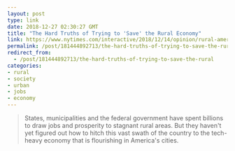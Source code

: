 ```yaml
---
layout: post
type: link
date: 2018-12-27 02:30:27 GMT
title: "The Hard Truths of Trying to 'Save' the Rural Economy"
link: https://www.nytimes.com/interactive/2018/12/14/opinion/rural-america-trump-decline.html
permalink: /post/181444892713/the-hard-truths-of-trying-to-save-the-rural
redirect_from: 
  - /post/181444892713/the-hard-truths-of-trying-to-save-the-rural
categories:
- rural
- society
- urban
- jobs
- economy
---
```

<blockquote>States, municipalities and the federal government have spent billions to draw jobs and prosperity to stagnant rural areas. But they haven't yet figured out how to hitch this vast swath of the country to the tech-heavy economy that is flourishing in America's cities.</blockquote>